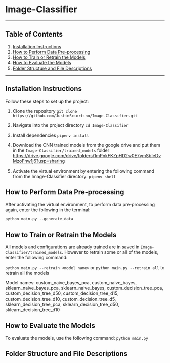 # Image-Classifier

---

## **Table of Contents**
1. [Installation Instructions](#installation-instructions)
2. [How to Perform Data Pre-processing](#how-to-perform-data-pre-processing)
3. [How to Train or Retrain the Models](#how-to-train-or-retrain-the-models)
4. [How to Evaluate the Models](#how-to-evaluate-the-models)
5. [Folder Structure and File Descriptions](#folder-structure-and-file-descriptions)

---

## **Installation Instructions**
Follow these steps to set up the project:

1. Clone the repository
```git clone https://github.com/JustinSciortino/Image-Classifier.git```

2. Navigate into the project directory
```cd Image-Classifier```
3. Install dependencies
```pipenv install```

4. Download the CNN trained models from the google drive and put them in the ```Image-Classifier/trained_models``` folder
https://drive.google.com/drive/folders/1mPnkFKZpHD2w0E7ymSbIeDvMzoFhw1j6?usp=sharing

5. Activate the virtual environment by entering the following command from the Image-Classifier directory:
   ```pipenv shell```

## **How to Perform Data Pre-processing**

After activating the virtual environment, to perform data pre-processing again, enter the following in the terminal: 

```python main.py --generate_data```

## **How to Train or Retrain the Models**

All models and configurations are already trained are in saved in ```Image-Classifier/trained_models```. However to retrain some or all of the models, enter the following command:

```python main.py --retrain <model name>``` or ```python main.py --retrain all``` to retrain all the models

Model names: custom_naive_bayes_pca, custom_naive_bayes, sklearn_naive_bayes_pca, sklearn_naive_bayes, custom_decision_tree_pca, custom_decision_tree_d50, custom_decision_tree_d15, custom_decision_tree_d10, custom_decision_tree_d5, sklearn_decision_tree_pca, sklearn_decision_tree_d50, sklearn_decision_tree_d10

## **How to Evaluate the Models**

To evaluate the models, use the following command: ```python main.py```

## **Folder Structure and File Descriptions**
